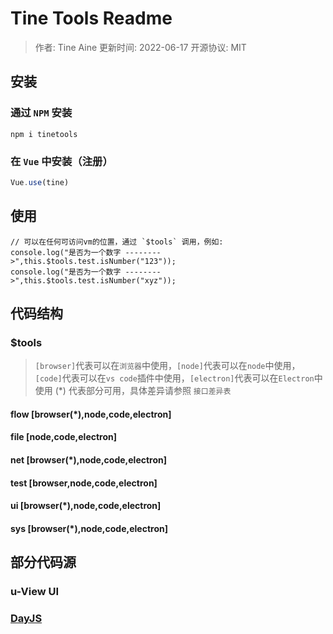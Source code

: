 # Tine Tools Readme

> 作者: Tine Aine
> 更新时间: 2022-06-17
> 开源协议: MIT

## 安装

### 通过 `NPM` 安装

```shell
npm i tinetools
```

### 在 `Vue` 中安装（注册）

```javascript
Vue.use(tine)
```

## 使用

```vue
// 可以在任何可访问vm的位置，通过 `$tools` 调用，例如:
console.log("是否为一个数字 -------->",this.$tools.test.isNumber("123"));
console.log("是否为一个数字 -------->",this.$tools.test.isNumber("xyz"));
```

## 代码结构

### $tools

> `[browser]`代表可以在`浏览器`中使用，`[node]`代表可以在`node`中使用，`[code]`代表可以在`vs code`插件中使用，`[electron]`代表可以在`Electron`中使用
> (*) 代表部分可用，具体差异请参照 `接口差异表`

#### flow [browser(*),node,code,electron] 
#### file [node,code,electron]
#### net [browser(*),node,code,electron]
#### test [browser,node,code,electron]
#### ui [browser(*),node,code,electron]
#### sys [browser(*),node,code,electron]

## 部分代码源

### u-View UI
### [DayJS](https://day.js.org/en/)